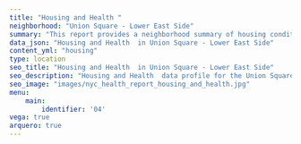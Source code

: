 ```yaml
---
title: "Housing and Health "
neighborhood: "Union Square - Lower East Side"
summary: "This report provides a neighborhood summary of housing conditions and related health outcomes. It also describes population characteristics that can increase vulnerability to housing hazards."
data_json: "Housing and Health  in Union Square - Lower East Side"
content_yml: "housing"
type: location
seo_title: "Housing and Health  in Union Square - Lower East Side"
seo_description: "Housing and Health  data profile for the Union Square - Lower East Side neighborhood of NYC."
seo_image: "images/nyc_health_report_housing_and_health.jpg"
menu:
    main:
        identifier: '04'
vega: true
arquero: true
---
```

